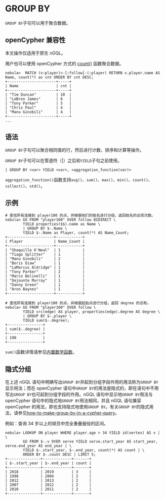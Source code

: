 # GROUP BY

`GROUP BY`子句可以用于聚合数据。

## openCypher 兼容性

本文操作仅适用于原生 nGQL。

用户也可以使用 openCypher 方式的 [count()](../6.functions-and-expressions/15.aggregating.md) 函数聚合数据。

```ngql
nebula>  MATCH (v:player)<-[:follow]-(:player) RETURN v.player.name AS Name, count(*) as cnt ORDER BY cnt DESC;
+----------------------+-----+
| Name                 | cnt |
+----------------------+-----+
| "Tim Duncan"         | 10  |
| "LeBron James"       | 6   |
| "Tony Parker"        | 5   |
| "Chris Paul"         | 4   |
| "Manu Ginobili"      | 4   |
+----------------------+-----+
...
```

## 语法

`GROUP BY`子句可以聚合相同值的行，然后进行计数、排序和计算等操作。

`GROUP BY`子句可以在管道符（|）之后和`YIELD`子句之前使用。

```ngql
| GROUP BY <var> YIELD <var>, <aggregation_function(var)>
```
`aggregation_function()`函数支持`avg()`、`sum()`、`max()`、`min()`、`count()`、`collect()`、`std()`。

## 示例

```ngql
# 查找所有连接到 player100 的点，并根据他们的姓名进行分组，返回姓名的出现次数。
nebula> GO FROM "player100" OVER follow BIDIRECT \
        YIELD properties($$).name as Name \
        | GROUP BY $-.Name \
        YIELD $-.Name as Player, count(*) AS Name_Count;
+---------------------+------------+
| Player              | Name_Count |
+---------------------+------------+
| "Shaquille O'Neal"  | 1          |
| "Tiago Splitter"    | 1          |
| "Manu Ginobili"     | 2          |
| "Boris Diaw"        | 1          |
| "LaMarcus Aldridge" | 1          |
| "Tony Parker"       | 2          |
| "Marco Belinelli"   | 1          |
| "Dejounte Murray"   | 1          |
| "Danny Green"       | 1          |
| "Aron Baynes"       | 1          |
+---------------------+------------+
```

```ngql
# 查找所有连接到 player100 的点，并根据起始点进行分组，返回 degree 的总和。
nebula> GO FROM "player100" OVER follow \
        YIELD src(edge) AS player, properties(edge).degree AS degree \
        | GROUP BY $-.player \
        YIELD sum($-.degree);
+----------------+
| sum($-.degree) |
+----------------+
| 190            |
+----------------+
```

`sum()`函数详情请参见[内置数学函数](../6.functions-and-expressions/1.math.md)。


## 隐式分组

在上述 nGQL 语句中明确写出`GROUP BY`并起到分组字段作用的用法称为`GROUP BY`显示用法；而在 openCypher 语句中`GROUP BY`的用法是隐式的，即在语句中不用写出`GROUP BY`也可起到分组字段的作用。nGQL 语句中显示地`GROUP BY`用法与 openCypher 语句中的隐式地`GROUP BY`用法相同，并且 nGQL 语句兼容 openCypher 的用法，即也支持隐式地使用`GROUP BY`。有关`GROUP BY`的隐式用法，请参见[how-to-make-group-by-in-a-cypher-query](https://stackoverflow.com/questions/52722671/how-to-make-group-by-in-a-cypher-query)。

例如：查询 34 岁以上的球员中完全重叠服役的区间。

```ngql
nebula> LOOKUP ON player WHERE player.age > 34 YIELD id(vertex) AS v | \
        GO FROM $-.v OVER serve YIELD serve.start_year AS start_year, serve.end_year AS end_year | \
        YIELD $-.start_year, $-.end_year, count(*) AS count | \
        ORDER BY $-.count DESC | LIMIT 5;
+---------------+-------------+-------+
| $-.start_year | $-.end_year | count |
+---------------+-------------+-------+
| 2018          | 2019        | 3     |
| 1998          | 2004        | 2     |
| 2012          | 2013        | 2     |
| 2007          | 2012        | 2     |
| 2010          | 2011        | 2     |
+---------------+-------------+-------+ 
```
